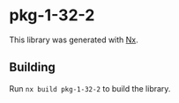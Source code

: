 # pkg-1-32-2

This library was generated with [Nx](https://nx.dev).

## Building

Run `nx build pkg-1-32-2` to build the library.
